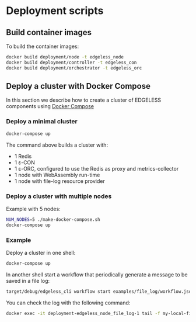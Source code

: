 # Deployment scripts

## Build container images

To build the container images:

```bash
docker build deployment/node -t edgeless_node
docker build deployment/controller -t edgeless_con
docker build deployment/orchestrator -t edgeless_orc
```

## Deploy a cluster with Docker Compose

In this section we describe how to create a cluster of EDGELESS components
using [Docker Compose](https://docs.docker.com/compose/)

### Deploy a minimal cluster

```bash
docker-compose up
```

The command above builds a cluster with:
- 1 Redis
- 1 ε-CON
- 1 ε-ORC, configured to use the Redis as proxy and metrics-collector
- 1 node with WebAssembly run-time
- 1 node with file-log resource provider

### Deploy a cluster with multiple nodes

Example with 5 nodes:

```bash
NUM_NODES=5 ./make-docker-compose.sh
docker-compose up
```

### Example

Deploy a cluster in one shell:

```bash
docker-compose up
```

In another shell start a workflow that periodically generate a message to be saved in a file log:

```bash
target/debug/edgeless_cli workflow start examples/file_log/workflow.json
```

You can check the log with the following command:

```bash
docker exec -it deployment-edgeless_node_file_log-1 tail -f my-local-file.log
```

